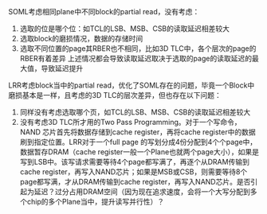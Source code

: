 SOML考虑相同plane中不同block的partial read，没有考虑：

1. 选取的位是哪个位：如TCL的LSB、MSB、CSB的读取延迟相差较大
2. 选取block的磨损情况，数据的存储时间
3. 选取不同位置的page其RBER也不相同，比如3D TLC中，各个层次的page的RBER有着差异
   上述情况都会导致读取延迟取决于选取的page的读取延迟的最大值，导致延迟提升

LRR考虑block当中的partial read，优化了SOML存在的问题，毕竟一个Block中磨损基本是一样，且考虑的3D TLC的层次差异，但也存在以下问题：

1. 同样没有考虑选取哪个页，如TCL的LSB、MSB、CSB的读取延迟相差较大
2. 没有考虑3D TLC所才用的Two Pass Programming。对于一个写命令，NAND 芯片首先将数据存储到cache register，再将cache register中的数据刷到指定位置。LRR对于一个full page 的写划分成4份分配到4个个page中，数据暂存DRAM（cache register一般一个Plane也就两个page大小），如果是写到LSB中。该写请求需要等待4个page都写满了，再逐个从DRAM传输到cache register，再写入NAND芯片；如果是MSB或CSB，则需要等待8个page都写满，才从DRAM传输到cache register，再写入NAND芯片。是否引起为延迟？过分占用DRAM空间（因为现在追求速度，会将一个大写分配到多个chip的多个Plane当中，提升读写并行性）？
